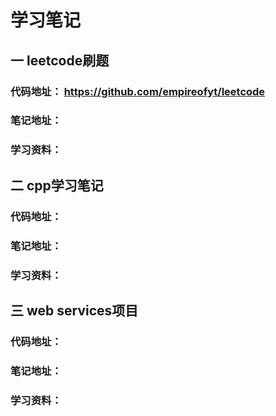 # 学习笔记

##  一 leetcode刷题

### 代码地址： https://github.com/empireofyt/leetcode

### 笔记地址：

### 学习资料：

## 二 cpp学习笔记

### 代码地址：

### 笔记地址：

### 学习资料：

## 三 web services项目

### 代码地址：

### 笔记地址：

### 学习资料：



